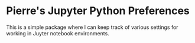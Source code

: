 # Pierre's Jupyter Python Preferences

This is a simple package where I can keep track of various settings for working in Juyter notebook environments.

